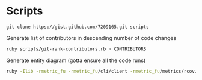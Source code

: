 # Scripts

`git clone https://gist.github.com/7209165.git scripts`

Generate list of contributors in descending number of code changes

```sh
ruby scripts/git-rank-contributors.rb > CONTRIBUTORS
```

Generate entity diagram (gotta ensure all the code runs)

```sh
ruby -Ilib -rmetric_fu -rmetric_fu/cli/client -rmetric_fu/metrics/rcov/simplecov_formatter -e "cli = MetricFu::Cli::Client.new; begin; MetricFu.configuration.configure_metric(:rcov){|rcov| rcov.coverage_file = MetricFu.run_path.join('coverage/rcov/rcov.txt'); rcov.enable; rcov.activate;} cli.run; rescue SystemExit; end; ARGV.clear; ARGV.concat(%w[metric_fu MetricFu AwesomeTemplate SimpleCov::Formatter::MetricFu]); load 'scripts/erd.rb'" && mv erd.* etc/
```
